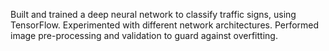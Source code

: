 Built and trained a deep neural network to classify traffic signs, using TensorFlow. Experimented with different network architectures. Performed image pre-processing and validation to guard against overfitting.